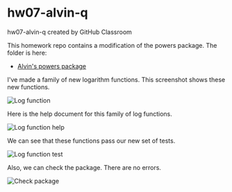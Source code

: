 # hw07-alvin-q
hw07-alvin-q created by GitHub Classroom

This homework repo contains a modification of the powers package. The folder is here:

- [Alvin's powers package](https://github.com/STAT545-UBC-students/hw07-alvin-q/tree/master/powers)

I've made a family of new logarithm functions. This screenshot shows these new functions.

![Log function](https://github.com/STAT545-UBC-students/hw07-alvin-q/tree/master/screenshots/log_function.png)

Here is the help document for this family of log functions.

![Log function help](https://github.com/STAT545-UBC-students/hw07-alvin-q/tree/master/screenshots/log_help.png)

We can see that these functions pass our new set of tests.

![Log function test](https://github.com/STAT545-UBC-students/hw07-alvin-q/tree/master/screenshots/log_test.png)

Also, we can check the package. There are no errors.

![Check package](https://github.com/STAT545-UBC-students/hw07-alvin-q/tree/master/screenshots/pacakge_check.png)